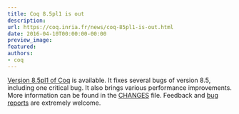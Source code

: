 ```yaml
---
title: Coq 8.5pl1 is out
description:
url: https://coq.inria.fr/news/coq-85pl1-is-out.html
date: 2016-04-10T00:00:00-00:00
preview_image:
featured:
authors:
- coq
---
```



<a href="https://coq.inria.fr/coq-85">Version 8.5pl1 of Coq</a> is available. It fixes several bugs
of version 8.5, including one critical bug. It also brings various performance
improvements.  More information can be found in the <a href="https://coq.inria.fr/distrib/V8.5pl1/CHANGES">CHANGES</a> file. Feedback and <a href="https://coq.inria.fr/bugs">bug reports</a> are extremely welcome.

 
